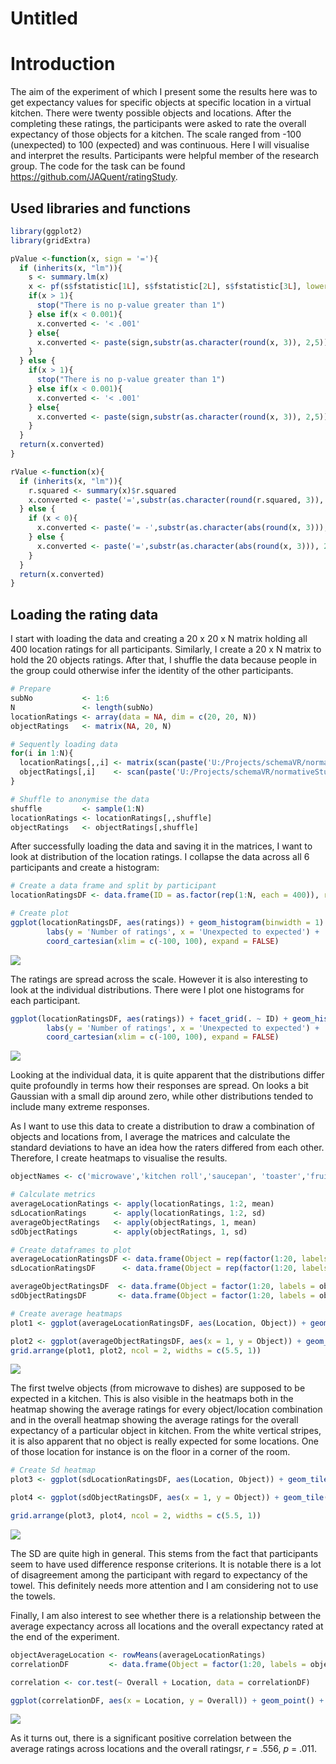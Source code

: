 Untitled
================

Introduction
============

The aim of the experiment of which I present some the results here was to get expectancy values for specific objects at specific location in a virtual kitchen. There were twenty possible objects and locations. After the completing these ratings, the participants were asked to rate the overall expectancy of those objects for a kitchen. The scale ranged from -100 (unexpected) to 100 (expected) and was continuous. Here I will visualise and interpret the results. Participants were helpful member of the research group. The code for the task can be found <https://github.com/JAQuent/ratingStudy>.

Used libraries and functions
----------------------------

``` r
library(ggplot2)
library(gridExtra)

pValue <-function(x, sign = '='){
  if (inherits(x, "lm")){
    s <- summary.lm(x)
    x <- pf(s$fstatistic[1L], s$fstatistic[2L], s$fstatistic[3L], lower.tail = FALSE)
    if(x > 1){
      stop("There is no p-value greater than 1")
    } else if(x < 0.001){
      x.converted <- '< .001'
    } else{
      x.converted <- paste(sign,substr(as.character(round(x, 3)), 2,5))
    } 
  } else {
    if(x > 1){
      stop("There is no p-value greater than 1")
    } else if(x < 0.001){
      x.converted <- '< .001'
    } else{
      x.converted <- paste(sign,substr(as.character(round(x, 3)), 2,5))
    } 
  }
  return(x.converted)
}

rValue <-function(x){
  if (inherits(x, "lm")){
    r.squared <- summary(x)$r.squared
    x.converted <- paste('=',substr(as.character(round(r.squared, 3)), 2,5)) 
  } else {
    if (x < 0){
      x.converted <- paste('= -',substr(as.character(abs(round(x, 3))), 2,5), sep = '') 
    } else {
      x.converted <- paste('=',substr(as.character(abs(round(x, 3))), 2,5)) 
    }
  }
  return(x.converted) 
}
```

Loading the rating data
-----------------------

I start with loading the data and creating a 20 x 20 x N matrix holding all 400 location ratings for all participants. Similarly, I create a 20 x N matrix to hold the 20 objects ratings. After that, I shuffle the data because people in the group could otherwise infer the identity of the other participants.

``` r
# Prepare
subNo           <- 1:6
N               <- length(subNo)
locationRatings <- array(data = NA, dim = c(20, 20, N))
objectRatings   <- matrix(NA, 20, N)

# Sequently loading data
for(i in 1:N){
  locationRatings[,,i] <- matrix(scan(paste('U:/Projects/schemaVR/normativeStudy/normativeData/locationRatings_', as.character(subNo[i]) ,'.dat', sep = '')), byrow = TRUE, ncol = 20)
  objectRatings[,i]    <- scan(paste('U:/Projects/schemaVR/normativeStudy/normativeData/objectRatings_', as.character(subNo[i]) ,'.dat', sep = ''))
}

# Shuffle to anonymise the data
shuffle         <- sample(1:N)
locationRatings <- locationRatings[,,shuffle]
objectRatings   <- objectRatings[,shuffle]
```

After successfully loading the data and saving it in the matrices, I want to look at distribution of the location ratings. I collapse the data across all 6 participants and create a histogram:

``` r
# Create a data frame and split by participant
locationRatingsDF <- data.frame(ID = as.factor(rep(1:N, each = 400)), ratings = c(locationRatings))

# Create plot
ggplot(locationRatingsDF, aes(ratings)) + geom_histogram(binwidth = 1) + theme(panel.margin = unit(1, "cm"), text = element_text(size = 12)) + 
        labs(y = 'Number of ratings', x = 'Unexpected to expected') + 
        coord_cartesian(xlim = c(-100, 100), expand = FALSE)
```

![](2018-01-10-analysing-normative-data-set_files/figure-markdown_github/unnamed-chunk-3-1.png)

The ratings are spread across the scale. However it is also interesting to look at the individual distributions. There were I plot one histograms for each participant.

``` r
ggplot(locationRatingsDF, aes(ratings)) + facet_grid(. ~ ID) + geom_histogram() + theme(panel.margin = unit(1, "cm"), text = element_text(size = 12)) + 
        labs(y = 'Number of ratings', x = 'Unexpected to expected') + 
        coord_cartesian(xlim = c(-100, 100), expand = FALSE)
```

![](2018-01-10-analysing-normative-data-set_files/figure-markdown_github/unnamed-chunk-4-1.png)

Looking at the individual data, it is quite apparent that the distributions differ quite profoundly in terms how their responses are spread. On looks a bit Gaussian with a small dip around zero, while other distributions tended to include many extreme responses.

As I want to use this data to create a distribution to draw a combination of objects and locations from, I average the matrices and calculate the standard deviations to have an idea how the raters differed from each other. Therefore, I create heatmaps to visualise the results.

``` r
objectNames <- c('microwave','kitchen roll','saucepan', 'toaster','fruit bowl','tea pot','knife','mixer','bread','glass jug','mug','dishes','towels','toy','pile of books','umbrella','hat','helmet','calendar','fan')

# Calculate metrics
averageLocationRatings <- apply(locationRatings, 1:2, mean)
sdLocationRatings      <- apply(locationRatings, 1:2, sd)
averageObjectRatings   <- apply(objectRatings, 1, mean)
sdObjectRatings        <- apply(objectRatings, 1, sd)

# Create dataframes to plot
averageLocationRatingsDF <- data.frame(Object = rep(factor(1:20, labels = objectNames), 20), Location = as.factor(rep(1:20, each = 20)), Ratings = c(averageLocationRatings))
sdLocationRatingsDF      <- data.frame(Object = rep(factor(1:20, labels = objectNames), 20), Location = as.factor(rep(1:20, each = 20)), SD = c(sdLocationRatings))

averageObjectRatingsDF  <- data.frame(Object = factor(1:20, labels = objectNames), Ratings = c(averageObjectRatings))
sdObjectRatingsDF       <- data.frame(Object = factor(1:20, labels = objectNames), SD = c(sdObjectRatings))

# Create average heatmaps
plot1 <- ggplot(averageLocationRatingsDF, aes(Location, Object)) + geom_tile(aes(fill = Ratings)) + scale_fill_gradient(low = "white", high = "red") + scale_x_discrete(expand = c(0, 0)) +  scale_y_discrete(expand = c(0, 0)) + labs(title = 'Average: Object/location') + theme(legend.position = 'none')

plot2 <- ggplot(averageObjectRatingsDF, aes(x = 1, y = Object)) + geom_tile(aes(fill = Ratings)) + scale_fill_gradient(low = "white", high = "red") + scale_x_discrete(expand = c(0, 0)) +  scale_y_discrete(expand = c(0, 0)) + labs(x = '', title = 'Overall') + theme(axis.title.y = element_blank(), axis.text.y = element_blank(), axis.ticks.y = element_blank(), plot.margin=unit(c(0.2, 0, 0.62, 0),"cm"))
grid.arrange(plot1, plot2, ncol = 2, widths = c(5.5, 1))
```

![](2018-01-10-analysing-normative-data-set_files/figure-markdown_github/unnamed-chunk-5-1.png)

The first twelve objects (from microwave to dishes) are supposed to be expected in a kitchen. This is also visible in the heatmaps both in the heatmap showing the average ratings for every object/location combination and in the overall heatmap showing the average ratings for the overall expectancy of a particular object in kitchen. From the white vertical stripes, it is also apparent that no object is really expected for some locations. One of those location for instance is on the floor in a corner of the room.

``` r
# Create Sd heatmap
plot3 <- ggplot(sdLocationRatingsDF, aes(Location, Object)) + geom_tile(aes(fill = SD)) + scale_fill_gradient(low = "white", high = "red") + scale_x_discrete(expand = c(0, 0)) +  scale_y_discrete(expand = c(0, 0)) + labs(title = 'SD: Object/location') + theme(legend.position = 'none')

plot4 <- ggplot(sdObjectRatingsDF, aes(x = 1, y = Object)) + geom_tile(aes(fill = SD)) + scale_fill_gradient(low = "white", high = "red") + scale_x_discrete(expand = c(0, 0)) +  scale_y_discrete(expand = c(0, 0)) + labs(x = '', title = 'Overall') + theme(axis.title.y = element_blank(), axis.text.y = element_blank(), axis.ticks.y = element_blank(), plot.margin=unit(c(0.2, 0, 0.62, 0),"cm"))

grid.arrange(plot3, plot4, ncol = 2, widths = c(5.5, 1))
```

![](2018-01-10-analysing-normative-data-set_files/figure-markdown_github/unnamed-chunk-6-1.png)

The SD are quite high in general. This stems from the fact that participants seem to have used difference response criterions. It is notable there is a lot of disagreement among the participant with regard to expectancy of the towel. This definitely needs more attention and I am considering not to use the towels.

Finally, I am also interest to see whether there is a relationship between the average expectancy across all locations and the overall expectancy rated at the end of the experiment.

``` r
objectAverageLocation <- rowMeans(averageLocationRatings)
correlationDF         <- data.frame(Object = factor(1:20, labels = objectNames), Location = objectAverageLocation, Overall = averageObjectRatings)

correlation <- cor.test(~ Overall + Location, data = correlationDF)

ggplot(correlationDF, aes(x = Location, y = Overall)) + geom_point() + geom_smooth(method = 'lm') + coord_cartesian(xlim = c(-25, 35), ylim = c(-75, 150), expand = FALSE) + labs(title = 'Average rating across locations vs. overall ratings') + annotate("text", x = 20, y = -50, label = paste('r ', rValue(correlation$estimate), ', p ' , pValue(correlation$p.value), sep = '') , size = 5)
```

![](2018-01-10-analysing-normative-data-set_files/figure-markdown_github/unnamed-chunk-7-1.png)

As it turns out, there is a significant positive correlation between the average ratings across locations and the overall ratingsr, *r* = .556, *p* = .011.
